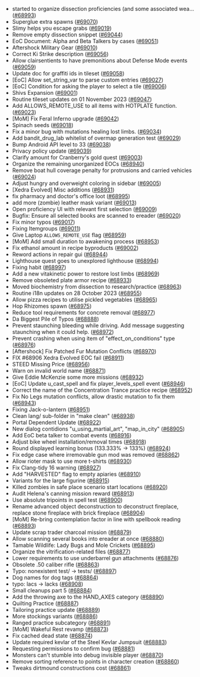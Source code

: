 * started to organize dissection proficiencies (and some associated wea… ([#68993](https://github.com/CleverRaven/Cataclysm-DDA/pull/68993))
* Superglue extra spawns ([#69070](https://github.com/CleverRaven/Cataclysm-DDA/pull/69070))
* Slimy helps you escape grabs ([#69019](https://github.com/CleverRaven/Cataclysm-DDA/pull/69019))
* Remove empty dissection snippet ([#69044](https://github.com/CleverRaven/Cataclysm-DDA/pull/69044))
* EoC Document: Alpha and Beta Talkers by cases ([#69051](https://github.com/CleverRaven/Cataclysm-DDA/pull/69051))
* Aftershock Military Gear ([#69010](https://github.com/CleverRaven/Cataclysm-DDA/pull/69010))
* Correct Ki Strike description ([#69056](https://github.com/CleverRaven/Cataclysm-DDA/pull/69056))
* Allow clairsentients to have premonitions about Defense Mode events ([#69059](https://github.com/CleverRaven/Cataclysm-DDA/pull/69059))
* Update doc for graffiti ids in tileset ([#69058](https://github.com/CleverRaven/Cataclysm-DDA/pull/69058))
* [EoC] Allow set_string_var to parse custom entries ([#69027](https://github.com/CleverRaven/Cataclysm-DDA/pull/69027))
* [EoC] Condition for asking the player to select a tile ([#69006](https://github.com/CleverRaven/Cataclysm-DDA/pull/69006))
* Shivs Expansion ([#69001](https://github.com/CleverRaven/Cataclysm-DDA/pull/69001))
* Routine tileset updates on 01 November 2023 ([#69047](https://github.com/CleverRaven/Cataclysm-DDA/pull/69047))
* Add ALLOWS_REMOTE_USE to all items with HOTPLATE function. ([#69023](https://github.com/CleverRaven/Cataclysm-DDA/pull/69023))
* [MoM] Fix Feral Inferno upgrade ([#69042](https://github.com/CleverRaven/Cataclysm-DDA/pull/69042))
* Spinach seeds ([#69018](https://github.com/CleverRaven/Cataclysm-DDA/pull/69018))
* Fix a minor bug with mutations healing lost limbs. ([#69034](https://github.com/CleverRaven/Cataclysm-DDA/pull/69034))
* Add bandit_drug_lab whitelist of overmap generation test ([#69029](https://github.com/CleverRaven/Cataclysm-DDA/pull/69029))
* Bump Android API level to 33 ([#69038](https://github.com/CleverRaven/Cataclysm-DDA/pull/69038))
* Privacy policy update ([#69039](https://github.com/CleverRaven/Cataclysm-DDA/pull/69039))
* Clarify amount for Cranberry's gold quest ([#69003](https://github.com/CleverRaven/Cataclysm-DDA/pull/69003))
* Organize the remaining unorganized EOCs ([#68940](https://github.com/CleverRaven/Cataclysm-DDA/pull/68940))
* Remove boat hull coverage penalty for protrusions and carried vehicles ([#69024](https://github.com/CleverRaven/Cataclysm-DDA/pull/69024))
* Adjust hungry and overweight coloring in sidebar ([#69005](https://github.com/CleverRaven/Cataclysm-DDA/pull/69005))
* [Xedra Evolved] Misc additions ([#68931](https://github.com/CleverRaven/Cataclysm-DDA/pull/68931))
* fix pharmacy and doctor's office loot ([#68995](https://github.com/CleverRaven/Cataclysm-DDA/pull/68995))
* add more (zombie) leather mask variant ([#69013](https://github.com/CleverRaven/Cataclysm-DDA/pull/69013))
* Open proficiency UI with relevant first selection ([#69009](https://github.com/CleverRaven/Cataclysm-DDA/pull/69009))
* Bugfix: Ensure all selected books are scanned to ereader ([#69020](https://github.com/CleverRaven/Cataclysm-DDA/pull/69020))
* Fix minor typos ([#69017](https://github.com/CleverRaven/Cataclysm-DDA/pull/69017))
* Fixing Itemgroups ([#69011](https://github.com/CleverRaven/Cataclysm-DDA/pull/69011))
* Give Laptop `ALLOWS_REMOTE_USE` flag ([#68959](https://github.com/CleverRaven/Cataclysm-DDA/pull/68959))
* [MoM] Add small duration to awakening process ([#68953](https://github.com/CleverRaven/Cataclysm-DDA/pull/68953))
* Fix ethanol amount in recipe byproducts ([#69002](https://github.com/CleverRaven/Cataclysm-DDA/pull/69002))
* Reword actions in repair gui ([#68944](https://github.com/CleverRaven/Cataclysm-DDA/pull/68944))
* Lighthouse quest goes to unexplored lighthouse ([#68994](https://github.com/CleverRaven/Cataclysm-DDA/pull/68994))
* Fixing habit ([#68997](https://github.com/CleverRaven/Cataclysm-DDA/pull/68997))
* Add a new vitakinetic power to restore lost limbs ([#68969](https://github.com/CleverRaven/Cataclysm-DDA/pull/68969))
* Remove obsoleted plate armor recipe  ([#68933](https://github.com/CleverRaven/Cataclysm-DDA/pull/68933))
* Moved biochemistry from dissection to research/practice ([#68963](https://github.com/CleverRaven/Cataclysm-DDA/pull/68963))
* Routine i18n updates on 28 October 2023 ([#68955](https://github.com/CleverRaven/Cataclysm-DDA/pull/68955))
* Allow pizza recipes to utilise pickled vegetables ([#68965](https://github.com/CleverRaven/Cataclysm-DDA/pull/68965))
* Hop Rhizomes spawn ([#68975](https://github.com/CleverRaven/Cataclysm-DDA/pull/68975))
* Reduce tool requirements for concrete removal ([#68977](https://github.com/CleverRaven/Cataclysm-DDA/pull/68977))
* Da Biggest Pile of Typos ([#68888](https://github.com/CleverRaven/Cataclysm-DDA/pull/68888))
* Prevent staunching bleeding while driving. Add message suggesting staunching when it could help. ([#68972](https://github.com/CleverRaven/Cataclysm-DDA/pull/68972))
* Prevent crashing when using item of "effect_on_conditions" type ([#68976](https://github.com/CleverRaven/Cataclysm-DDA/pull/68976))
* [Aftershock] Fix Patched Fur Mutation Conflicts ([#68970](https://github.com/CleverRaven/Cataclysm-DDA/pull/68970))
* FIX #68906  Xedra Evolved EOC fail ([#68911](https://github.com/CleverRaven/Cataclysm-DDA/pull/68911))
* STEED Missing Price ([#68956](https://github.com/CleverRaven/Cataclysm-DDA/pull/68956))
* Warn on invalid world name ([#68871](https://github.com/CleverRaven/Cataclysm-DDA/pull/68871))
* Give Eddie McKenzie some more missions ([#68932](https://github.com/CleverRaven/Cataclysm-DDA/pull/68932))
* [EoC] Update u_cast_spell and fix player_levels_spell event ([#68946](https://github.com/CleverRaven/Cataclysm-DDA/pull/68946))
* Correct the name of the Concentration Trance practice recipe ([#68952](https://github.com/CleverRaven/Cataclysm-DDA/pull/68952))
* Fix No Legs mutation conflicts, allow drastic mutation to fix them ([#68943](https://github.com/CleverRaven/Cataclysm-DDA/pull/68943))
* Fixing Jack-o-lantern ([#68951](https://github.com/CleverRaven/Cataclysm-DDA/pull/68951))
* Clean lang/ sub-folder in "make clean" ([#68938](https://github.com/CleverRaven/Cataclysm-DDA/pull/68938))
* Portal Dependent Update ([#68922](https://github.com/CleverRaven/Cataclysm-DDA/pull/68922))
* New dialog contidions "u_using_martial_art", "map_in_city" ([#68905](https://github.com/CleverRaven/Cataclysm-DDA/pull/68905))
* Add EoC beta talker to combat events ([#68916](https://github.com/CleverRaven/Cataclysm-DDA/pull/68916))
* Adjust bike wheel installation/removal times ([#68918](https://github.com/CleverRaven/Cataclysm-DDA/pull/68918))
* Round displayed learning bonus (133.333% -> 133%) ([#68924](https://github.com/CleverRaven/Cataclysm-DDA/pull/68924))
* Fix edge case where irremovable gun mod was removed ([#68862](https://github.com/CleverRaven/Cataclysm-DDA/pull/68862))
* Allow rioter mask to use more t-shirts ([#68930](https://github.com/CleverRaven/Cataclysm-DDA/pull/68930))
* Fix Clang-tidy 16 warning ([#68927](https://github.com/CleverRaven/Cataclysm-DDA/pull/68927))
* Add "HARVESTED" flag to empty apiaries ([#68910](https://github.com/CleverRaven/Cataclysm-DDA/pull/68910))
* Variants for the large figurine ([#68915](https://github.com/CleverRaven/Cataclysm-DDA/pull/68915))
* Killed zombies in safe place scenario start locations ([#68920](https://github.com/CleverRaven/Cataclysm-DDA/pull/68920))
* Audit Helena's canning mission reward ([#68913](https://github.com/CleverRaven/Cataclysm-DDA/pull/68913))
* Use absolute tripoints in spell test ([#68900](https://github.com/CleverRaven/Cataclysm-DDA/pull/68900))
* Rename advanced object deconstruction to deconstruct fireplace, replace stone fireplace with brick fireplace ([#68904](https://github.com/CleverRaven/Cataclysm-DDA/pull/68904))
* [MoM] Re-bring contemplation factor in line with spellbook reading ([#68893](https://github.com/CleverRaven/Cataclysm-DDA/pull/68893))
* Update scrap trader charcoal mission ([#68879](https://github.com/CleverRaven/Cataclysm-DDA/pull/68879))
* Allow scanning several books into ereader at once ([#68880](https://github.com/CleverRaven/Cataclysm-DDA/pull/68880))
* Tamable Wildlife: Lady Bugs and Mole Crickets ([#68895](https://github.com/CleverRaven/Cataclysm-DDA/pull/68895))
* Organize the vitrification-related files ([#68877](https://github.com/CleverRaven/Cataclysm-DDA/pull/68877))
* Lower requirements to use underbarrel gun attachments ([#68876](https://github.com/CleverRaven/Cataclysm-DDA/pull/68876))
* Obsolete .50 caliber rifle ([#68863](https://github.com/CleverRaven/Cataclysm-DDA/pull/68863))
* Typo: nonexistent test/ -> tests/ ([#68897](https://github.com/CleverRaven/Cataclysm-DDA/pull/68897))
* Dog names for dog tags ([#68864](https://github.com/CleverRaven/Cataclysm-DDA/pull/68864))
* typo: lacs -> lacks ([#68908](https://github.com/CleverRaven/Cataclysm-DDA/pull/68908))
* Small cleanups part 5 ([#68884](https://github.com/CleverRaven/Cataclysm-DDA/pull/68884))
* Add the throwing axe to the HAND_AXES category ([#68890](https://github.com/CleverRaven/Cataclysm-DDA/pull/68890))
* Quilting Practice ([#68887](https://github.com/CleverRaven/Cataclysm-DDA/pull/68887))
* Tailoring practice update ([#68889](https://github.com/CleverRaven/Cataclysm-DDA/pull/68889))
* More stockings variants ([#68886](https://github.com/CleverRaven/Cataclysm-DDA/pull/68886))
* Ranged practice subcategory ([#68891](https://github.com/CleverRaven/Cataclysm-DDA/pull/68891))
* [MoM] Wakeful Rest revamp ([#68873](https://github.com/CleverRaven/Cataclysm-DDA/pull/68873))
* Fix cached dead state ([#68874](https://github.com/CleverRaven/Cataclysm-DDA/pull/68874))
* Update required kevlar of the Steel Kevlar Jumpsuit ([#68883](https://github.com/CleverRaven/Cataclysm-DDA/pull/68883))
* Requesting permissions to confirm bug ([#68881](https://github.com/CleverRaven/Cataclysm-DDA/pull/68881))
* Monsters can't stumble into debug invisible player ([#68870](https://github.com/CleverRaven/Cataclysm-DDA/pull/68870))
* Remove sorting reference to points in character creation ([#68860](https://github.com/CleverRaven/Cataclysm-DDA/pull/68860))
* Tweaks dirtmound constructions cost ([#68861](https://github.com/CleverRaven/Cataclysm-DDA/pull/68861))

